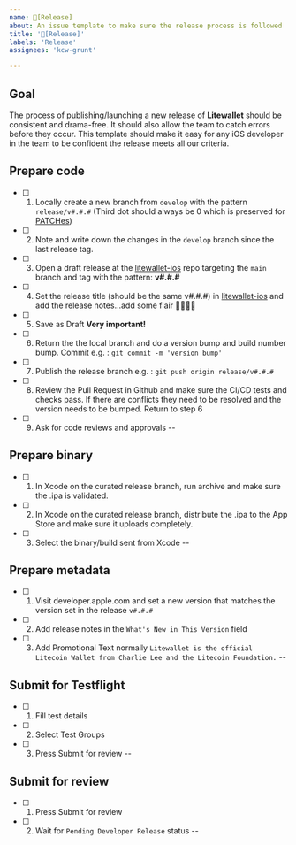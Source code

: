 ```yaml
---
name: 🚀[Release] 
about: An issue template to make sure the release process is followed
title: '🚀[Release]'
labels: 'Release'
assignees: 'kcw-grunt'

---
```


## Goal 
The process of publishing/launching a new release of **Litewallet** should be consistent and drama-free.  It should also allow the team to catch errors before they occur. This template should make it easy for any iOS developer in the team to be confident the release meets all our criteria.

## Prepare code
- [ ] 1. Locally create a new branch from `develop` with the pattern `release/v#.#.#` (Third dot should always be 0 which is preserved for [PATCHes](https://semver.org))
- [ ] 2. Note and write down the changes in the `develop` branch since the last release tag. 
- [ ] 3. Open a draft release at the [litewallet-ios](https://github.com/litecoin-foundation/litewallet-ios/releases) repo targeting the `main` branch and tag with the pattern: **v#.#.#**
- [ ] 4. Set the release title (should be the same v#.#.#) in [litewallet-ios](https://github.com/litecoin-foundation/litewallet-ios/releases) and add the release notes...add some flair 🤩🔥😅🍀
- [ ] 5. Save as Draft **Very important!**
- [ ] 6. Return the the local branch and do a version bump and build number bump. Commit e.g. : `git commit -m 'version bump'`
- [ ] 7. Publish the release branch e.g. : `git push origin release/v#.#.#`
- [ ] 8. Review the Pull Request in Github and make sure the CI/CD tests and checks pass.  If there are conflicts they need to be resolved and the version needs to be bumped. Return to step 6
- [ ] 9. Ask for code reviews and approvals
--
## Prepare binary
- [ ] 1. In Xcode on the curated release branch, run archive and make sure the .ipa is validated.
- [ ] 2. In Xcode on the curated release branch, distribute the .ipa to the App Store and make sure it uploads completely.
- [ ] 3. Select the binary/build sent from Xcode
--
## Prepare metadata
- [ ] 1. Visit developer.apple.com and set a new version that matches the version set in the release `v#.#.#`
- [ ] 2. Add release notes in the `What's New in This Version` field
- [ ] 3. Add Promotional Text normally `Litewallet is the official Litecoin Wallet from Charlie Lee and the Litecoin Foundation.`
--
## Submit for Testflight
- [ ] 1. Fill test details
- [ ] 2. Select Test Groups
- [ ] 3. Press Submit for review
--
## Submit for review
- [ ] 1. Press Submit for review
- [ ] 2. Wait for `Pending Developer Release` status
--